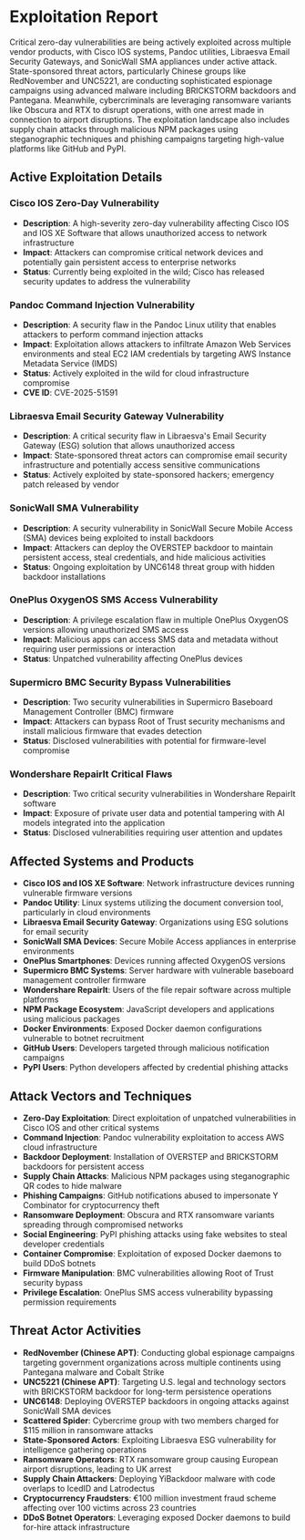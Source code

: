 # Exploitation Report

Critical zero-day vulnerabilities are being actively exploited across multiple vendor products, with Cisco IOS systems, Pandoc utilities, Libraesva Email Security Gateways, and SonicWall SMA appliances under active attack. State-sponsored threat actors, particularly Chinese groups like RedNovember and UNC5221, are conducting sophisticated espionage campaigns using advanced malware including BRICKSTORM backdoors and Pantegana. Meanwhile, cybercriminals are leveraging ransomware variants like Obscura and RTX to disrupt operations, with one arrest made in connection to airport disruptions. The exploitation landscape also includes supply chain attacks through malicious NPM packages using steganographic techniques and phishing campaigns targeting high-value platforms like GitHub and PyPI.

## Active Exploitation Details

### Cisco IOS Zero-Day Vulnerability
- **Description**: A high-severity zero-day vulnerability affecting Cisco IOS and IOS XE Software that allows unauthorized access to network infrastructure
- **Impact**: Attackers can compromise critical network devices and potentially gain persistent access to enterprise networks
- **Status**: Currently being exploited in the wild; Cisco has released security updates to address the vulnerability

### Pandoc Command Injection Vulnerability
- **Description**: A security flaw in the Pandoc Linux utility that enables attackers to perform command injection attacks
- **Impact**: Exploitation allows attackers to infiltrate Amazon Web Services environments and steal EC2 IAM credentials by targeting AWS Instance Metadata Service (IMDS)
- **Status**: Actively exploited in the wild for cloud infrastructure compromise
- **CVE ID**: CVE-2025-51591

### Libraesva Email Security Gateway Vulnerability
- **Description**: A critical security flaw in Libraesva's Email Security Gateway (ESG) solution that allows unauthorized access
- **Impact**: State-sponsored threat actors can compromise email security infrastructure and potentially access sensitive communications
- **Status**: Actively exploited by state-sponsored hackers; emergency patch released by vendor

### SonicWall SMA Vulnerability
- **Description**: A security vulnerability in SonicWall Secure Mobile Access (SMA) devices being exploited to install backdoors
- **Impact**: Attackers can deploy the OVERSTEP backdoor to maintain persistent access, steal credentials, and hide malicious activities
- **Status**: Ongoing exploitation by UNC6148 threat group with hidden backdoor installations

### OnePlus OxygenOS SMS Access Vulnerability
- **Description**: A privilege escalation flaw in multiple OnePlus OxygenOS versions allowing unauthorized SMS access
- **Impact**: Malicious apps can access SMS data and metadata without requiring user permissions or interaction
- **Status**: Unpatched vulnerability affecting OnePlus devices

### Supermicro BMC Security Bypass Vulnerabilities
- **Description**: Two security vulnerabilities in Supermicro Baseboard Management Controller (BMC) firmware
- **Impact**: Attackers can bypass Root of Trust security mechanisms and install malicious firmware that evades detection
- **Status**: Disclosed vulnerabilities with potential for firmware-level compromise

### Wondershare RepairIt Critical Flaws
- **Description**: Two critical security vulnerabilities in Wondershare RepairIt software
- **Impact**: Exposure of private user data and potential tampering with AI models integrated into the application
- **Status**: Disclosed vulnerabilities requiring user attention and updates

## Affected Systems and Products

- **Cisco IOS and IOS XE Software**: Network infrastructure devices running vulnerable firmware versions
- **Pandoc Utility**: Linux systems utilizing the document conversion tool, particularly in cloud environments
- **Libraesva Email Security Gateway**: Organizations using ESG solutions for email security
- **SonicWall SMA Devices**: Secure Mobile Access appliances in enterprise environments
- **OnePlus Smartphones**: Devices running affected OxygenOS versions
- **Supermicro BMC Systems**: Server hardware with vulnerable baseboard management controller firmware
- **Wondershare RepairIt**: Users of the file repair software across multiple platforms
- **NPM Package Ecosystem**: JavaScript developers and applications using malicious packages
- **Docker Environments**: Exposed Docker daemon configurations vulnerable to botnet recruitment
- **GitHub Users**: Developers targeted through malicious notification campaigns
- **PyPI Users**: Python developers affected by credential phishing attacks

## Attack Vectors and Techniques

- **Zero-Day Exploitation**: Direct exploitation of unpatched vulnerabilities in Cisco IOS and other critical systems
- **Command Injection**: Pandoc vulnerability exploitation to access AWS cloud infrastructure
- **Backdoor Deployment**: Installation of OVERSTEP and BRICKSTORM backdoors for persistent access
- **Supply Chain Attacks**: Malicious NPM packages using steganographic QR codes to hide malware
- **Phishing Campaigns**: GitHub notifications abused to impersonate Y Combinator for cryptocurrency theft
- **Ransomware Deployment**: Obscura and RTX ransomware variants spreading through compromised networks
- **Social Engineering**: PyPI phishing attacks using fake websites to steal developer credentials
- **Container Compromise**: Exploitation of exposed Docker daemons to build DDoS botnets
- **Firmware Manipulation**: BMC vulnerabilities allowing Root of Trust security bypass
- **Privilege Escalation**: OnePlus SMS access vulnerability bypassing permission requirements

## Threat Actor Activities

- **RedNovember (Chinese APT)**: Conducting global espionage campaigns targeting government organizations across multiple continents using Pantegana malware and Cobalt Strike
- **UNC5221 (Chinese APT)**: Targeting U.S. legal and technology sectors with BRICKSTORM backdoor for long-term persistence operations
- **UNC6148**: Deploying OVERSTEP backdoors in ongoing attacks against SonicWall SMA devices
- **Scattered Spider**: Cybercrime group with two members charged for $115 million in ransomware attacks
- **State-Sponsored Actors**: Exploiting Libraesva ESG vulnerability for intelligence gathering operations
- **Ransomware Operators**: RTX ransomware group causing European airport disruptions, leading to UK arrest
- **Supply Chain Attackers**: Deploying YiBackdoor malware with code overlaps to IcedID and Latrodectus
- **Cryptocurrency Fraudsters**: €100 million investment fraud scheme affecting over 100 victims across 23 countries
- **DDoS Botnet Operators**: Leveraging exposed Docker daemons to build for-hire attack infrastructure